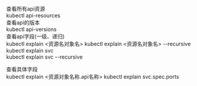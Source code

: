 查看所有api资源  
kubectl api-resources  
查看api的版本  
kubectl api-versions  
查看api字段(一级、递归)  
kubectl explain <资源名对象名>
kubectl explain <资源名对象名> --recursive   
kubectl explain svc    
kubectl explain svc --recursive   

查看具体字段  
kubectl explain <资源对象名称.api名称>
kubectl explain svc.spec.ports  
